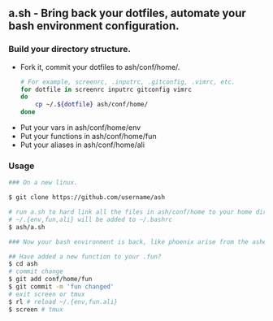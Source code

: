 ## a.sh - Bring back your dotfiles, automate your bash environment configuration.

### Build your directory structure.
* Fork it, commit your dotfiles to ash/conf/home/.
	```bash
	# For example, screenrc, .inputrc, .gitconfig, .vimrc, etc.
	for dotfile in screenrc inputrc gitconfig vimrc
	do
		cp ~/.${dotfile} ash/conf/home/
	done
	```
* Put your vars in ash/conf/home/env
* Put your functions in ash/conf/home/fun
* Put your aliases in ash/conf/home/ali

### Usage
```bash
### On a new linux.

$ git clone https://github.com/username/ash

# run a.sh to hard link all the files in ash/conf/home to your home dir
# ~/.{env,fun,ali} will be added to ~/.bashrc
$ ash/a.sh

### Now your bash environment is back, like phoenix arise from the ashes.

## Have added a new function to your .fun?
$ cd ash
# commit change
$ git add conf/home/fun
$ git commit -m 'fun changed'
# exit screen or tmux
$ rl # reload ~/.{env,fun.ali}
$ screen # tmux
```

